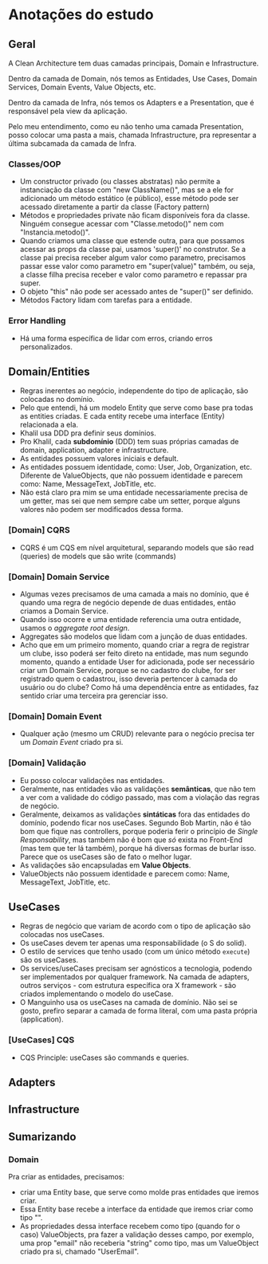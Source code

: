 # Anotações do estudo

## Geral

A Clean Architecture tem duas camadas principais, Domain e Infrastructure.

Dentro da camada de Domain, nós temos as Entidades, Use Cases, Domain Services, Domain Events, Value Objects, etc.

Dentro da camada de Infra, nós temos os Adapters e a Presentation, que é responsável pela view da aplicação.

Pelo meu entendimento, como eu não tenho uma camada Presentation, posso colocar uma pasta a mais, chamada Infrastructure, pra representar a última subcamada da camada de Infra.

### Classes/OOP

- Um constructor privado (ou classes abstratas) não permite a instanciação da classe com "new ClassName()", mas se a ele for adicionado um método estático (e público), esse método pode ser acessado diretamente a partir da classe (Factory pattern)
- Métodos e propriedades private não ficam disponíveis fora da classe. Ninguém consegue acessar com "Classe.metodo()" nem com "Instancia.metodo()".
- Quando criamos uma classe que estende outra, para que possamos acessar as props da classe pai, usamos 'super()' no construtor. Se a classe pai precisa receber algum valor como parametro, precisamos passar esse valor como parametro em "super(value)" também, ou seja, a classe filha precisa receber e valor como parametro e repassar pra super.
- O objeto "this" não pode ser acessado antes de "super()" ser definido.
- Métodos Factory lidam com tarefas para a entidade.


### Error Handling

- Há uma forma específica de lidar com erros, criando erros personalizados.
## Domain/Entities

- Regras inerentes ao negócio, independente do tipo de aplicação, são colocadas no domínio.
- Pelo que entendi, há um modelo Entity que serve como base pra todas as entities criadas. E cada entity recebe uma interface (Entity<interface>) relacionada a ela.
- Khalil usa DDD pra definir seus domínios.
- Pro Khalil, cada **subdomínio** (DDD) tem suas próprias camadas de domain, application, adapter e infrastructure.
- As entidades possuem valores iniciais e default.
- As entidades possuem identidade, como: User, Job, Organization, etc. Diferente de ValueObjects, que não possuem identidade e parecem como: Name, MessageText, JobTitle, etc.
- Não está claro pra mim se uma entidade necessariamente precisa de um getter, mas sei que nem sempre cabe um setter, porque alguns valores não podem ser modificados dessa forma.

### [Domain] CQRS

- CQRS é um CQS em nível arquitetural, separando models que são read (queries) de models que são write (commands)

### [Domain] Domain Service

- Algumas vezes precisamos de uma camada a mais no domínio, que é quando uma regra de negócio depende de duas entidades, então criamos a Domain Service.
- Quando isso ocorre e uma entidade referencia uma outra entidade, usamos o *aggregate root design*.
- Aggregates são modelos que lidam com a junção de duas entidades.
- Acho que em um primeiro momento, quando criar a regra de registrar um clube, isso poderá ser feito direto na entidade, mas num segundo momento, quando a entidade User for adicionada, pode ser necessário criar um Domain Service, porque se no cadastro do clube, for ser registrado quem o cadastrou, isso deveria pertencer à camada do usuário ou do clube? Como há uma dependência entre as entidades, faz sentido criar uma terceira pra gerenciar isso.

### [Domain] Domain Event

- Qualquer ação (mesmo um CRUD) relevante para o negócio precisa ter um *Domain Event* criado pra si.

### [Domain] Validação

- Eu posso colocar validações nas entidades.
- Geralmente, nas entidades vão as validações **semânticas**, que não tem a ver com a validade do código passado, mas com a violação das regras de negócio.
- Geralmente, deixamos as validações **sintáticas** fora das entidades do domínio, podendo ficar nos useCases. Segundo Bob Martin, não é tão bom que fique nas controllers, porque poderia ferir o princípio de *Single Responsability*, mas também não é bom que *só* exista no Front-End (mas tem que ter lá também), porque há diversas formas de burlar isso. Parece que os useCases são de fato o melhor lugar.
- As validações são encapsuladas em **Value Objects**.
- ValueObjects não possuem identidade e parecem como: Name, MessageText, JobTitle, etc.

## UseCases

- Regras de negócio que variam de acordo com o tipo de aplicação são colocadas nos useCases.
- Os useCases devem ter apenas uma responsabilidade (o S do solid).
- O estilo de services que tenho usado (com um único método `execute`) são os useCases.
- Os services/useCases precisam ser agnósticos a tecnologia, podendo ser implementados por qualquer framework. Na camada de adapters, outros serviços - com estrutura específica ora X framework - são criados implementando o modelo do useCase.
- O Manguinho usa os useCases na camada de domínio. Não sei se gosto, prefiro separar a camada de forma literal, com uma pasta própria (application).

### [UseCases] CQS

- CQS Principle: useCases são commands e queries.

## Adapters

## Infrastructure


## Sumarizando

### Domain

Pra criar as entidades, precisamos:
- criar uma Entity base, que serve como molde pras entidades que iremos criar.
- Essa Entity base recebe a interface da entidade que iremos criar como tipo "<IEntidadeProps>".
- As propriedades dessa interface recebem como tipo (quando for o caso) ValueObjects, pra fazer a validação desses campo, por exemplo, uma prop "email" não receberia "string" como tipo, mas um ValueObject criado pra si, chamado "UserEmail".